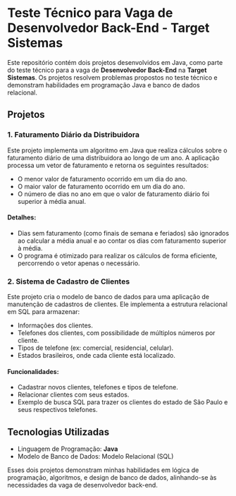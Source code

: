 # Teste Técnico para Vaga de Desenvolvedor Back-End - Target Sistemas

Este repositório contém dois projetos desenvolvidos em Java, como parte do teste técnico para a vaga de **Desenvolvedor Back-End** na **Target Sistemas**. Os projetos resolvem problemas propostos no teste técnico e demonstram habilidades em programação Java e banco de dados relacional.

## Projetos

### 1. **Faturamento Diário da Distribuidora**

Este projeto implementa um algoritmo em Java que realiza cálculos sobre o faturamento diário de uma distribuidora ao longo de um ano. A aplicação processa um vetor de faturamento e retorna os seguintes resultados:
- O menor valor de faturamento ocorrido em um dia do ano.
- O maior valor de faturamento ocorrido em um dia do ano.
- O número de dias no ano em que o valor de faturamento diário foi superior à média anual.

#### Detalhes:
- Dias sem faturamento (como finais de semana e feriados) são ignorados ao calcular a média anual e ao contar os dias com faturamento superior à média.
- O programa é otimizado para realizar os cálculos de forma eficiente, percorrendo o vetor apenas o necessário.

### 2. **Sistema de Cadastro de Clientes**

Este projeto cria o modelo de banco de dados para uma aplicação de manutenção de cadastros de clientes. Ele implementa a estrutura relacional em SQL para armazenar:
- Informações dos clientes.
- Telefones dos clientes, com possibilidade de múltiplos números por cliente.
- Tipos de telefone (ex: comercial, residencial, celular).
- Estados brasileiros, onde cada cliente está localizado.

#### Funcionalidades:
- Cadastrar novos clientes, telefones e tipos de telefone.
- Relacionar clientes com seus estados.
- Exemplo de busca SQL para trazer os clientes do estado de São Paulo e seus respectivos telefones.

## Tecnologias Utilizadas
- Linguagem de Programação: **Java**
- Modelo de Banco de Dados: Modelo Relacional (SQL)

Esses dois projetos demonstram minhas habilidades em lógica de programação, algoritmos, e design de banco de dados, alinhando-se às necessidades da vaga de desenvolvedor back-end.